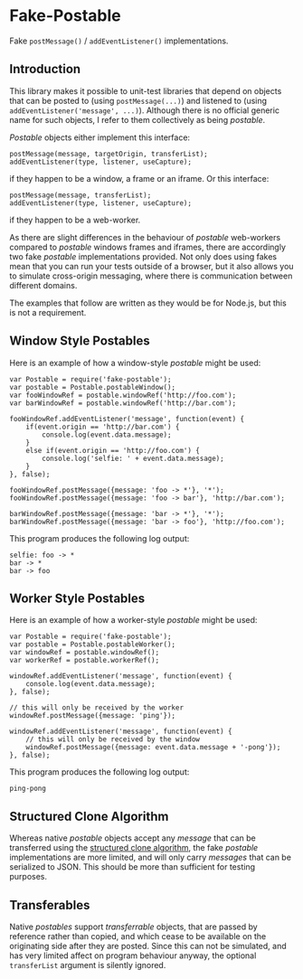# Fake-Postable

Fake `postMessage()` / `addEventListener()` implementations.

## Introduction

This library makes it possible to unit-test libraries that depend on objects that can be posted to (using `postMessage(...)`) and listened to (using `addEventListener('message', ...)`). Although there is no official generic name for such objects, I refer to them collectively as being _postable_.

_Postable_ objects either implement this interface:

```
postMessage(message, targetOrigin, transferList);
addEventListener(type, listener, useCapture);
```

if they happen to be a window, a frame or an iframe. Or this interface:

```
postMessage(message, transferList);
addEventListener(type, listener, useCapture);
```

if they happen to be a web-worker.

As there are slight differences in the behaviour of _postable_ web-workers compared to _postable_ windows frames and iframes, there are accordingly two fake _postable_ implementations provided. Not only does using fakes mean that you can run your tests outside of a browser, but it also allows you to simulate cross-origin messaging, where there is communication between different domains.

The examples that follow are written as they would be for Node.js, but this is not a requirement.

## Window Style Postables

 Here is an example of how a window-style _postable_ might be used:

```
var Postable = require('fake-postable');
var postable = Postable.postableWindow();
var fooWindowRef = postable.windowRef('http://foo.com');
var barWindowRef = postable.windowRef('http://bar.com');

fooWindowRef.addEventListener('message', function(event) {
	if(event.origin == 'http://bar.com') {
		console.log(event.data.message);
	}
	else if(event.origin == 'http://foo.com') {
		console.log('selfie: ' + event.data.message);
	}
}, false);

fooWindowRef.postMessage({message: 'foo -> *'}, '*');
fooWindowRef.postMessage({message: 'foo -> bar'}, 'http://bar.com');

barWindowRef.postMessage({message: 'bar -> *'}, '*');
barWindowRef.postMessage({message: 'bar -> foo'}, 'http://foo.com');
```

This program produces the following log output:

```
selfie: foo -> *
bar -> *
bar -> foo
```

## Worker Style Postables

Here is an example of how a worker-style _postable_ might be used:

```
var Postable = require('fake-postable');
var postable = Postable.postableWorker();
var windowRef = postable.windowRef();
var workerRef = postable.workerRef();

windowRef.addEventListener('message', function(event) {
	console.log(event.data.message);
}, false);

// this will only be received by the worker
windowRef.postMessage({message: 'ping'});

windowRef.addEventListener('message', function(event) {
	// this will only be received by the window
	windowRef.postMessage({message: event.data.message + '-pong'});
}, false);
```

This program produces the following log output:

```
ping-pong
```

## Structured Clone Algorithm

Whereas native _postable_ objects accept any _message_ that can be transferred using the [structured clone algorithm](https://developer.mozilla.org/en-US/docs/Web/Guide/API/DOM/The_structured_clone_algorithm), the fake _postable_ implementations are more limited, and will only carry _messages_ that can be serialized to JSON. This should be more than sufficient for testing purposes.

## Transferables

Native _postables_ support _transferrable_ objects, that are passed by reference rather than copied, and which cease to be available on the originating side after they are posted. Since this can not be simulated, and has very limited affect on program behaviour anyway, the optional `transferList` argument is silently ignored.
